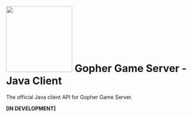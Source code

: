 # <img src="https://raw.githubusercontent.com/hewiefreeman/GopherClientJS/master/JS_Gopher.png" width="180" height="180"> Gopher Game Server - Java Client

The official Java client API for Gopher Game Server.

  **[IN DEVELOPMENT]**
